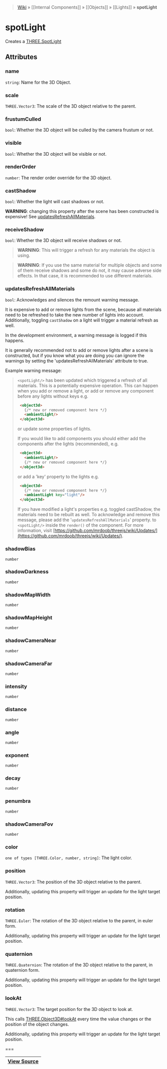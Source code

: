> [Wiki](Home) » [[Internal Components]] » [[Objects]] » [[Lights]] » **spotLight**

# spotLight

Creates a [THREE.SpotLight](http://threejs.org/docs/#Reference/Lights/SpotLight)

## Attributes
### name
``` string ```: Name for the 3D Object.

### scale
``` THREE.Vector3 ```: The scale of the 3D object relative to the parent.

### frustumCulled
``` bool ```: Whether the 3D object will be culled by the camera frustum or not.

### visible
``` bool ```: Whether the 3D object will be visible or not.

### renderOrder
``` number ```: The render order override for the 3D object.

### castShadow
``` bool ```: Whether the light will cast shadows or not.

**WARNING**: changing this property after the scene has been constructed is expensive! See [updatesRefreshAllMaterials](#updatesRefreshAllMaterials).

### receiveShadow
``` bool ```: Whether the 3D object will receive shadows or not.
> **WARNING**: This will trigger a refresh for any materials the object is using.

> **WARNING**: If you use the same material for multiple objects and some of them receive shadows and some do not, it may cause adverse side effects. In that case, it is recommended to use different materials.

### updatesRefreshAllMaterials
``` bool ```: Acknowledges and silences the remount warning message.

It is expensive to add or remove lights from the scene, because all materials need to be refreshed to take the new number of lights into account.
Additionally, toggling `castShadow` on a light will trigger a material refresh as well.

In the development environment, a warning message is logged if this happens.

It is generally recommended not to add or remove lights after a scene is constructed, but if you know what you are doing you can ignore the warnings by setting the  'updatesRefreshAllMaterials' attribute to true.

Example warning message:
> `<spotLight/>` has been updated which triggered a refresh of all materials.
>  This is a potentially expensive operation.
>  This can happen when you add or remove a light, or add or remove any component
>  before any lights without keys e.g.
> ```html
>  <object3d>
>    {/* new or removed component here */}
>    <ambientLight/>
>  </object3d>
>  ```
>  or update some properties of lights.
>
>  If you would like to add components you should either add the components
>  after the lights (recommended), e.g.
> ```html
>  <object3d>
>    <ambientLight/>
>    {/* new or removed component here */}
>  </object3d>
> ```
> or add a 'key' property to the lights e.g.
> ```html
>  <object3d>
>    {/* new or removed component here */}
>    <ambientLight key="light"/>
>  </object3d>
> ```
>  If you have modified a light's properties e.g. toggled castShadow,
 the materials need to be rebuilt as well.
>  To acknowledge and remove this message, please add the
 '`updatesRefreshAllMaterials`' property.
>    to `<spotLight/>` inside the `render()` of
 the component.
>  For more information, visit
 [https://github.com/mrdoob/threejs/wiki/Updates/](https://github.com/mrdoob/threejs/wiki/Updates/).
      

### shadowBias
``` number ```

### shadowDarkness
``` number ```

### shadowMapWidth
``` number ```

### shadowMapHeight
``` number ```

### shadowCameraNear
``` number ```

### shadowCameraFar
``` number ```

### intensity
``` number ```

### distance
``` number ```

### angle
``` number ```

### exponent
``` number ```

### decay
``` number ```

### penumbra
``` number ```

### shadowCameraFov
``` number ```

### color
``` one of types [THREE.Color, number, string] ```: The light color.

### position
``` THREE.Vector3 ```: The position of the 3D object relative to the parent.

Additionally, updating this property will trigger an update for the light target position.

### rotation
``` THREE.Euler ```: The rotation of the 3D object relative to the parent, in euler form.

Additionally, updating this property will trigger an update for the light target position.

### quaternion
``` THREE.Quaternion ```: The rotation of the 3D object relative to the parent, in quaternion form.

Additionally, updating this property will trigger an update for the light target position.

### lookAt
``` THREE.Vector3 ```: The target position for the 3D object to look at.

This calls [THREE.Object3D#lookAt](http://threejs.org/docs/#Reference/Core/Object3D.lookAt) every time the value changes or the position of the object changes.

Additionally, updating this property will trigger an update for the light target position.

===

|**[View Source](../blob/master/src/lib/descriptors/Light/SpotLightDescriptor.js)**|
 ---|
